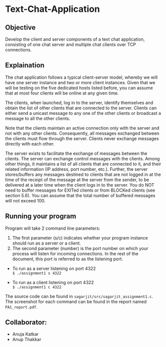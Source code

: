 # Text-Chat-Application

## Objective
Develop the client and server components of a text chat application, consisting of one chat server and multiple chat clients over TCP connections.

## Explaination
The chat application follows a typical client-server model, whereby we will have one server instance and two or more client instances. Given that we will be testing on the five dedicated hosts listed before, you can assume that at most four clients will be online at any given time.

The clients, when launched, log in to the server, identify themselves and obtain the list of other clients that are connected to the server. Clients can either send a unicast message to any one of the other clients or broadcast a message to all the other clients.

Note that the clients maintain an active connection only with the server and not with any other clients. Consequently, all messages exchanged between the clients must flow through the server. Clients never exchange messages directly with each other.

The server exists to facilitate the exchange of messages between the clients. The server can exchange control messages with the clients. Among other things, it maintains a list of all clients that are connected to it, and their related information (IP address, port number, etc.). Further, the server stores/buffers any messages destined to clients that are not logged in at the time of the receipt of the message at the server from the sender, to be delivered at a later time when the client logs in to the server. You do NOT need to buffer messages for EXITed clients or from BLOCKed clients (see section 5.6). You can assume that the total number of buffered messages will not exceed 100.

## Running your program
Program will take 2 command line parameters:
1. The first parameter (s/c) indicates whether your program instance should run as a server or a client.
2. The second parameter (number) is the port number on which your process will listen for incoming connections. In the rest of the document, this port is referred to as the listening port.

- To run as a server listening on port 4322<br>
`$ ./assignment1 s 4322`

- To run as a client listening on port 4322<br>
`$ ./assignment1 c 4322`

The source code can be found in `sagarjit/src/sagarjit_assignment1.c`. The screenshot for each command can be found in the report named `PA1_report.pdf`.

## Collaborator:
- Anuja Katkar
- Anup Thakkar
